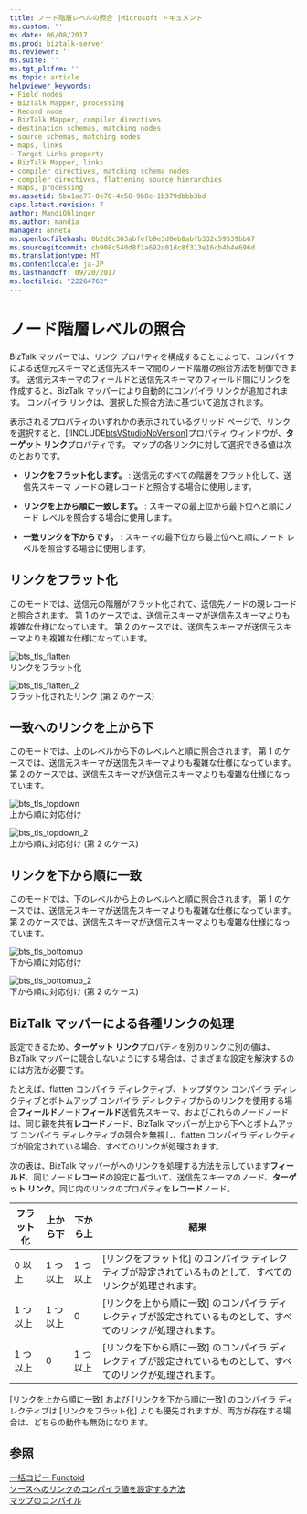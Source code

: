 ```yaml
---
title: ノード階層レベルの照合 |Microsoft ドキュメント
ms.custom: ''
ms.date: 06/08/2017
ms.prod: biztalk-server
ms.reviewer: ''
ms.suite: ''
ms.tgt_pltfrm: ''
ms.topic: article
helpviewer_keywords:
- Field nodes
- BizTalk Mapper, processing
- Record node
- BizTalk Mapper, compiler directives
- destination schemas, matching nodes
- source schemas, matching nodes
- maps, links
- Target Links property
- BizTalk Mapper, links
- compiler directives, matching schema nodes
- compiler directives, flattening source hierarchies
- maps, processing
ms.assetid: 5ba1ac77-0e70-4c58-9b8c-1b379dbbb3bd
caps.latest.revision: 7
author: MandiOhlinger
ms.author: mandia
manager: anneta
ms.openlocfilehash: 0b2d0c363abfefb9e3d0eb8abfb332c59539bb67
ms.sourcegitcommit: cb908c540d8f1a692d01dc8f313e16cb4b4e696d
ms.translationtype: MT
ms.contentlocale: ja-JP
ms.lasthandoff: 09/20/2017
ms.locfileid: "22264762"
---
```

# <a name="node-hierarchy-level-matching"></a>ノード階層レベルの照合
BizTalk マッパーでは、リンク プロパティを構成することによって、コンパイラによる送信元スキーマと送信先スキーマ間のノード階層の照合方法を制御できます。 送信元スキーマのフィールドと送信先スキーマのフィールド間にリンクを作成すると、BizTalk マッパーにより自動的にコンパイラ リンクが追加されます。 コンパイラ リンクは、選択した照合方法に基づいて追加されます。  
  
 表示されるプロパティのいずれかの表示されているグリッド ページで、リンクを選択すると、[!INCLUDE[btsVStudioNoVersion](../includes/btsvstudionoversion-md.md)]プロパティ ウィンドウが、**ターゲット リンク**プロパティです。 マップの各リンクに対して選択できる値は次のとおりです。  
  
-   **リンクをフラット化します。** : 送信元のすべての階層をフラット化して、送信先スキーマ ノードの親レコードと照合する場合に使用します。  
  
-   **リンクを上から順に一致します。** : スキーマの最上位から最下位へと順にノード レベルを照合する場合に使用します。  
  
-   **一致リンクを下からです。** : スキーマの最下位から最上位へと順にノード レベルを照合する場合に使用します。  
  
## <a name="flatten-links"></a>リンクをフラット化  
 このモードでは、送信元の階層がフラット化されて、送信先ノードの親レコードと照合されます。 第 1 のケースでは、送信元スキーマが送信先スキーマよりも複雑な仕様になっています。 第 2 のケースでは、送信先スキーマが送信元スキーマよりも複雑な仕様になっています。  
  
 ![](../core/media/bts-tls-flatten.gif "bts_tls_flatten")  
リンクをフラット化  
  
 ![](../core/media/bts-tls-flatten-2.gif "bts_tls_flatten_2")  
フラット化されたリンク (第 2 のケース)  
  
## <a name="match-links-top-down"></a>一致へのリンクを上から下  
 このモードでは、上のレベルから下のレベルへと順に照合されます。 第 1 のケースでは、送信元スキーマが送信先スキーマよりも複雑な仕様になっています。 第 2 のケースでは、送信先スキーマが送信元スキーマよりも複雑な仕様になっています。  
  
 ![](../core/media/bts-tls-topdown.gif "bts_tls_topdown")  
上から順に対応付け  
  
 ![](../core/media/bts-tls-topdown-2.gif "bts_tls_topdown_2")  
上から順に対応付け (第 2 のケース)  
  
## <a name="match-links-bottom-up"></a>リンクを下から順に一致  
 このモードでは、下のレベルから上のレベルへと順に照合されます。 第 1 のケースでは、送信元スキーマが送信先スキーマよりも複雑な仕様になっています。 第 2 のケースでは、送信先スキーマが送信元スキーマよりも複雑な仕様になっています。  
  
 ![](../core/media/bts-tls-bottomup.gif "bts_tls_bottomup")  
下から順に対応付け  
  
 ![](../core/media/bts-tls-bottomup-2.gif "bts_tls_bottomup_2")  
下から順に対応付け (第 2 のケース)  
  
## <a name="how-biztalk-mapper-processes-link-types"></a>BizTalk マッパーによる各種リンクの処理  
 設定できるため、**ターゲット リンク**プロパティを別のリンクに別の値は、BizTalk マッパーに競合しないようにする場合は、さまざまな設定を解決するのには方法が必要です。  
  
 たとえば、flatten コンパイラ ディレクティブ、トップダウン コンパイラ ディレクティブとボトムアップ コンパイラ ディレクティブからのリンクを使用する場合**フィールド**ノード**フィールド**送信先スキーマ、およびこれらのノードノードは、同じ親を共有**レコード**ノード、BizTalk マッパーが上から下へとボトムアップ コンパイラ ディレクティブの競合を無視し、flatten コンパイラ ディレクティブが設定されている場合、すべてのリンクが処理されます。  
  
 次の表は、BizTalk マッパーがへのリンクを処理する方法を示しています**フィールド**、同じノード**レコード**の設定に基づいて、送信先スキーマのノード、**ターゲット リンク**。同じ内のリンクのプロパティを**レコード**ノード。  
  
|フラット化|上から下|下から上|結果|  
|-------------|---------------|----------------|------------|  
|0 以上|1 つ以上|1 つ以上|[リンクをフラット化] のコンパイラ ディレクティブが設定されているものとして、すべてのリンクが処理されます。|  
|1 つ以上|1 つ以上|0|[リンクを上から順に一致] のコンパイラ ディレクティブが設定されているものとして、すべてのリンクが処理されます。|  
|1 つ以上|0|1 つ以上|[リンクを下から順に一致] のコンパイラ ディレクティブが設定されているものとして、すべてのリンクが処理されます。|  
  
 [リンクを上から順に一致] および [リンクを下から順に一致] のコンパイラ ディレクティブは [リンクをフラット化] よりも優先されますが、両方が存在する場合は、どちらの動作も無効になります。  
  
## <a name="see-also"></a>参照  
 [一括コピー Functoid](../core/mass-copy-functoid.md)   
 [ソースへのリンクのコンパイラ値を設定する方法](../core/how-to-set-the-source-links-compiler-value.md)   
 [マップのコンパイル](../core/compiling-maps.md)